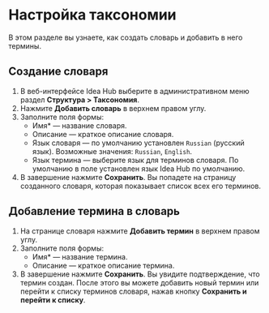 # Настройка таксономии

В этом разделе вы узнаете, как создать словарь и добавить в него термины.



## Создание словаря

1. В веб-интерфейсе Idea Hub выберите в административном меню раздел **Структура > Таксономия**.
1. Нажмите **Добавить словарь** в верхнем правом углу.
1. Заполните поля формы:
   * Имя\* — название словаря.
   * Описание — краткое описание словаря.
   * Язык словаря — по умолчанию установлен `Russian` (русский язык). Возможные значения: `Russian`, `English`.
   * Язык термина — выберите язык для терминов словаря. По умолчанию в поле установлен язык Idea Hub по умолчанию.
1. В завершение нажмите **Сохранить**. Вы попадете на страницу созданного словаря, которая показывает список всех его терминов.

## Добавление термина в словарь

1. На странице словаря нажмите **Добавить термин** в верхнем правом углу.
1. Заполните поля формы:
   * Имя\* — название термина.
   * Описание — краткое описание термина.
1. В завершение нажмите **Сохранить**. Вы увидите подтверждение, что термин создан. После этого вы можете добавить новый термин или перейти к списку терминов словаря, нажав кнопку **Сохранить и перейти к списку**.

